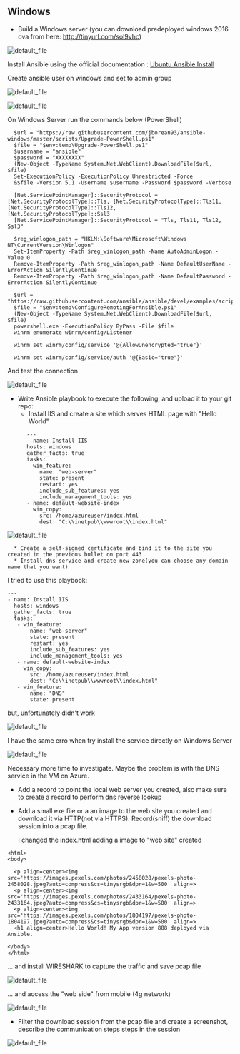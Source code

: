 ## Windows

  - Build a Windows server (you can download predeployed windows 2016 ova from here: http://tinyurl.com/sol9vhc)

  ![default_file](../images/task1-img00.png)

  Install Ansible using the official documentation : [Ubuntu Ansible Install](https://docs.ansible.com/ansible/latest/installation_guide/intro_installation.html#installing-ansible-on-ubuntu)
  
  Create ansible user on windows and set to admin group
  
  ![default_file](../images/task1-img01.png)
  
  ![default_file](../images/task1-img03.png)
  
  On Windows Server run the commands below (PowerShell)
  

```
  $url = "https://raw.githubusercontent.com/jborean93/ansible-windows/master/scripts/Upgrade-PowerShell.ps1"
  $file = "$env:temp\Upgrade-PowerShell.ps1"
  $username = "ansible"
  $password = "XXXXXXXX"
  (New-Object -TypeName System.Net.WebClient).DownloadFile($url, $file)
  Set-ExecutionPolicy -ExecutionPolicy Unrestricted -Force
  &$file -Version 5.1 -Username $username -Password $password -Verbose

  [Net.ServicePointManager]::SecurityProtocol = [Net.SecurityProtocolType]::Tls, [Net.SecurityProtocolType]::Tls11, [Net.SecurityProtocolType]::Tls12,          [Net.SecurityProtocolType]::Ssl3
  [Net.ServicePointManager]::SecurityProtocol = "Tls, Tls11, Tls12, Ssl3"

  $reg_winlogon_path = "HKLM:\Software\Microsoft\Windows NT\CurrentVersion\Winlogon"
  Set-ItemProperty -Path $reg_winlogon_path -Name AutoAdminLogon -Value 0
  Remove-ItemProperty -Path $reg_winlogon_path -Name DefaultUserName -ErrorAction SilentlyContinue
  Remove-ItemProperty -Path $reg_winlogon_path -Name DefaultPassword -ErrorAction SilentlyContinue

  $url = "https://raw.githubusercontent.com/ansible/ansible/devel/examples/scripts/ConfigureRemotingForAnsible.ps1"
  $file = "$env:temp\ConfigureRemotingForAnsible.ps1"
  (New-Object -TypeName System.Net.WebClient).DownloadFile($url, $file)
  powershell.exe -ExecutionPolicy ByPass -File $file
  winrm enumerate winrm/config/Listener

  winrm set winrm/config/service '@{AllowUnencrypted="true"}'

  winrm set winrm/config/service/auth '@{Basic="true"}'
```

   And test the connection
  
  ![default_file](../images/task1-img04.png)

  - Write Ansible playbook to execute the following, and upload it to your git repo:
      * Install IIS and create a site which serves HTML page with "Hello World"
      
```
      ---
      - name: Install IIS
      hosts: windows
      gather_facts: true
      tasks:
      - win_feature:
          name: "web-server"
          state: present
          restart: yes
          include_sub_features: yes
          include_management_tools: yes
      - name: default-website-index
        win_copy:
          src: /home/azureuser/index.html
          dest: "C:\\inetpub\\wwwroot\\index.html"
```
         
![default_file](../images/task1-img05.png)
      
      * Create a self-signed certificate and bind it to the site you created in the previous bullet on port 443
      * Install dns service and create new zone(you can choose any domain name that you want)
 
I tried to use this playbook:

```
---
- name: Install IIS
  hosts: windows
  gather_facts: true
  tasks:
   - win_feature:
       name: "web-server"
       state: present
       restart: yes
       include_sub_features: yes
       include_management_tools: yes
   - name: default-website-index
     win_copy:
       src: /home/azureuser/index.html
       dest: "C:\\inetpub\\wwwroot\\index.html"
   - win_feature:
       name: "DNS"
       state: present
```

but, unfortunately didn't work

![default_file](../images/task1-img11.png)

I have the same erro when try install the service directly on Windows Server

![default_file](../images/task1-img12.png)

Necessary more time to investigate. Maybe the problem is with the DNS service in the VM on Azure.
      
  - Add a record to point the local web server you created, also make sure to create a record to perform dns reverse lookup
  
  - Add a small exe file or a an image to the web site you created and download it via HTTP(not via HTTPS). Record(sniff) the download session into a pcap file.

    I changed the index.html adding a image to "web site" created
    
```
<html>
<body>

  <p align=center><img src='https://images.pexels.com/photos/2458028/pexels-photo-2458028.jpeg?auto=compress&cs=tinysrgb&dpr=1&w=500' align=>
  <p align=center><img src='https://images.pexels.com/photos/2433164/pexels-photo-2433164.jpeg?auto=compress&cs=tinysrgb&dpr=1&w=500' align=>
  <p align=center><img src='https://images.pexels.com/photos/1804197/pexels-photo-1804197.jpeg?auto=compress&cs=tinysrgb&dpr=1&w=500' align=>
  <h1 align=center>Hello World! My App version 888 deployed via Ansible.

</body>
</html>
```

... and install WIRESHARK to capture the traffic and save pcap file
    
![default_file](../images/task1-img06.png)

... and access the "web side" from mobile (4g network)

![default_file](../images/task1-img08.png)

  - Filter the download session from the pcap file and create a screenshot, describe the communication steps steps in the session


![default_file](../images/task1-img10.png)
